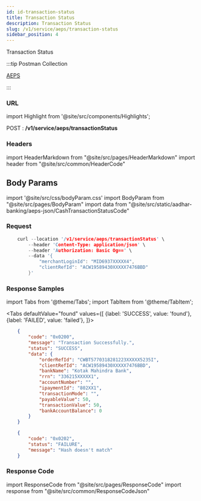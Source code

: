 ```yaml
---
id: id-transaction-status
title: Transaction Status
description: Transaction Status
slug: /v1/service/aeps/transaction-status
sidebar_position: 4
---
```


Transaction Status

:::tip Postman Collection

<a href="" target="_blank">AEPS</a>

:::

### URL

import Highlight from '@site/src/components/Highlights';

<Highlight className="post">POST</Highlight> : <strong>/v1/service/aeps/transactionStatus</strong>

### Headers

import HeaderMarkdown from "@site/src/pages/HeaderMarkdown"
import header from "@site/src/common/HeaderCode"

<HeaderMarkdown data={header}/>

## Body Params

import '@site/src/css/bodyParam.css'
import BodyParam from "@site/src/pages/BodyParam"
import data from "@site/src/static/aadhar-banking/aeps-json/CashTransactionStatusCode"

<BodyParam data={data}/>

### Request

```c title="Example Request"
    curl --location '/v1/service/aeps/transactionStatus' \
        --header 'Content-Type: application/json' \
        --header 'Authorization: Basic Og==' \
        --data '{
            "merchantLoginId": "MID6937XXXXX4",
            "clientRefId": "ACW19589430XXXXX7476BBD"
        }'
```

### Response Samples

import Tabs from '@theme/Tabs';
import TabItem from '@theme/TabItem';

<Tabs
    defaultValue="found"
    values={[
        {label: 'SUCCESS', value: 'found'},
        {label: 'FAILED', value: 'failed'},
    ]}>

<TabItem value="found">

```json
    {
        "code": "0x0200",
        "message": "Transaction Successfully.",
        "status": "SUCCESS",
        "data": {
            "orderRefId": "CWBT5770318281223XXXXX5235I",
            "clientRefId": "ACW19589430XXXXX7476BBD",
            "bankName": "Kotak Mahindra Bank",
            "rrn": "336215XXXXX1",
            "accountNumber": "",
            "ipaymentId": "802XX1",
            "transactionMode": "",
            "payableValue": 50,
            "transactionValue": 50,
            "bankAccountBalance": 0
        }
    }
```

</TabItem>

<TabItem value="failed">

```json
    {
        "code": "0x0202",
        "status": "FAILURE",
        "message": "Hash doesn't match"
    }
```

</TabItem>
</Tabs>

### Response Code

import ResponseCode from "@site/src/pages/ResponseCode"
import response from "@site/src/common/ResponseCodeJson"

<ResponseCode data={response}/>